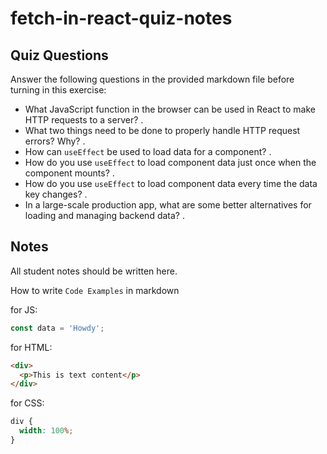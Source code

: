 # fetch-in-react-quiz-notes

## Quiz Questions

Answer the following questions in the provided markdown file before turning in this exercise:

- What JavaScript function in the browser can be used in React to make HTTP requests to a server?
  .
- What two things need to be done to properly handle HTTP request errors? Why?
  .
- How can `useEffect` be used to load data for a component?
  .
- How do you use `useEffect` to load component data just once when the component mounts?
  .
- How do you use `useEffect` to load component data every time the data key changes?
  .
- In a large-scale production app, what are some better alternatives for loading and managing backend data?
  .

## Notes

All student notes should be written here.

How to write `Code Examples` in markdown

for JS:

```javascript
const data = 'Howdy';
```

for HTML:

```html
<div>
  <p>This is text content</p>
</div>
```

for CSS:

```css
div {
  width: 100%;
}
```
